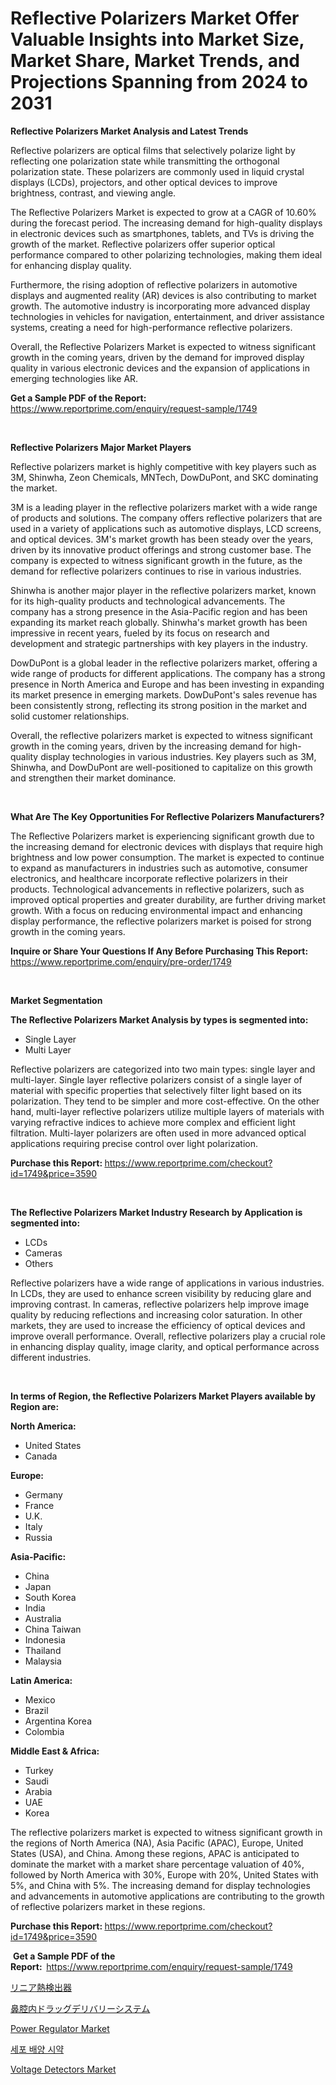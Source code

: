 <p><h1>Reflective Polarizers Market Offer Valuable Insights into Market Size, Market Share, Market Trends, and Projections Spanning from 2024 to 2031</h1></p><p><strong>Reflective Polarizers Market Analysis and Latest Trends</strong></p>
<p><p>Reflective polarizers are optical films that selectively polarize light by reflecting one polarization state while transmitting the orthogonal polarization state. These polarizers are commonly used in liquid crystal displays (LCDs), projectors, and other optical devices to improve brightness, contrast, and viewing angle.</p><p>The Reflective Polarizers Market is expected to grow at a CAGR of 10.60% during the forecast period. The increasing demand for high-quality displays in electronic devices such as smartphones, tablets, and TVs is driving the growth of the market. Reflective polarizers offer superior optical performance compared to other polarizing technologies, making them ideal for enhancing display quality.</p><p>Furthermore, the rising adoption of reflective polarizers in automotive displays and augmented reality (AR) devices is also contributing to market growth. The automotive industry is incorporating more advanced display technologies in vehicles for navigation, entertainment, and driver assistance systems, creating a need for high-performance reflective polarizers.</p><p>Overall, the Reflective Polarizers Market is expected to witness significant growth in the coming years, driven by the demand for improved display quality in various electronic devices and the expansion of applications in emerging technologies like AR.</p></p>
<p><strong>Get a Sample PDF of the Report:&nbsp;</strong> <a href="https://www.reportprime.com/enquiry/request-sample/1749">https://www.reportprime.com/enquiry/request-sample/1749</a></p>
<p>&nbsp;</p>
<p><strong>Reflective Polarizers Major Market Players</strong></p>
<p><p>Reflective polarizers market is highly competitive with key players such as 3M, Shinwha, Zeon Chemicals, MNTech, DowDuPont, and SKC dominating the market. </p><p>3M is a leading player in the reflective polarizers market with a wide range of products and solutions. The company offers reflective polarizers that are used in a variety of applications such as automotive displays, LCD screens, and optical devices. 3M's market growth has been steady over the years, driven by its innovative product offerings and strong customer base. The company is expected to witness significant growth in the future, as the demand for reflective polarizers continues to rise in various industries.</p><p>Shinwha is another major player in the reflective polarizers market, known for its high-quality products and technological advancements. The company has a strong presence in the Asia-Pacific region and has been expanding its market reach globally. Shinwha's market growth has been impressive in recent years, fueled by its focus on research and development and strategic partnerships with key players in the industry.</p><p>DowDuPont is a global leader in the reflective polarizers market, offering a wide range of products for different applications. The company has a strong presence in North America and Europe and has been investing in expanding its market presence in emerging markets. DowDuPont's sales revenue has been consistently strong, reflecting its strong position in the market and solid customer relationships.</p><p>Overall, the reflective polarizers market is expected to witness significant growth in the coming years, driven by the increasing demand for high-quality display technologies in various industries. Key players such as 3M, Shinwha, and DowDuPont are well-positioned to capitalize on this growth and strengthen their market dominance.</p></p>
<p>&nbsp;</p>
<p><strong>What Are The Key Opportunities For Reflective Polarizers Manufacturers?</strong></p>
<p><p>The Reflective Polarizers market is experiencing significant growth due to the increasing demand for electronic devices with displays that require high brightness and low power consumption. The market is expected to continue to expand as manufacturers in industries such as automotive, consumer electronics, and healthcare incorporate reflective polarizers in their products. Technological advancements in reflective polarizers, such as improved optical properties and greater durability, are further driving market growth. With a focus on reducing environmental impact and enhancing display performance, the reflective polarizers market is poised for strong growth in the coming years.</p></p>
<p><strong>Inquire or Share Your Questions If Any Before Purchasing This Report:</strong> <a href="https://www.reportprime.com/enquiry/pre-order/1749">https://www.reportprime.com/enquiry/pre-order/1749</a></p>
<p>&nbsp;</p>
<p><strong>Market Segmentation</strong></p>
<p><strong>The Reflective Polarizers Market Analysis by types is segmented into:</strong></p>
<p><ul><li>Single Layer</li><li>Multi Layer</li></ul></p>
<p><p>Reflective polarizers are categorized into two main types: single layer and multi-layer. Single layer reflective polarizers consist of a single layer of material with specific properties that selectively filter light based on its polarization. They tend to be simpler and more cost-effective. On the other hand, multi-layer reflective polarizers utilize multiple layers of materials with varying refractive indices to achieve more complex and efficient light filtration. Multi-layer polarizers are often used in more advanced optical applications requiring precise control over light polarization.</p></p>
<p><strong>Purchase this Report:&nbsp;</strong><a href="https://www.reportprime.com/checkout?id=1749&price=3590">https://www.reportprime.com/checkout?id=1749&price=3590</a></p>
<p>&nbsp;</p>
<p><strong>The Reflective Polarizers Market Industry Research by Application is segmented into:</strong></p>
<p><ul><li>LCDs</li><li>Cameras</li><li>Others</li></ul></p>
<p><p>Reflective polarizers have a wide range of applications in various industries. In LCDs, they are used to enhance screen visibility by reducing glare and improving contrast. In cameras, reflective polarizers help improve image quality by reducing reflections and increasing color saturation. In other markets, they are used to increase the efficiency of optical devices and improve overall performance. Overall, reflective polarizers play a crucial role in enhancing display quality, image clarity, and optical performance across different industries.</p></p>
<p>&nbsp;</p>
<p><strong>In terms of Region, the Reflective Polarizers Market Players available by Region are:</strong></p>
<p>
    <p> <strong> North America: </strong>
        <ul>
            <li>United States</li>
            <li>Canada</li>
        </ul>
        </p> 
    <p> <strong> Europe: </strong>
        <ul>
            <li>Germany</li>
            <li>France</li>
            <li>U.K.</li>
            <li>Italy</li>
            <li>Russia</li>
        </ul>
        </p> 
    <p> <strong> Asia-Pacific: </strong>
        <ul>
            <li>China</li>
            <li>Japan</li>
            <li>South Korea</li>
            <li>India</li>
            <li>Australia</li>
            <li>China Taiwan</li>
            <li>Indonesia</li>
            <li>Thailand</li>
            <li>Malaysia</li>
        </ul>
        </p> 
    <p> <strong> Latin America: </strong>
        <ul>
            <li>Mexico</li>
            <li>Brazil</li>
            <li>Argentina Korea</li>
            <li>Colombia</li>
        </ul>
        </p> 
    <p> <strong> Middle East & Africa: </strong>
        <ul>
            <li>Turkey</li>
            <li>Saudi</li>
            <li>Arabia</li>
            <li>UAE</li>
            <li>Korea</li>
        </ul>
    </p>
    </p>
<p><p>The reflective polarizers market is expected to witness significant growth in the regions of North America (NA), Asia Pacific (APAC), Europe, United States (USA), and China. Among these regions, APAC is anticipated to dominate the market with a market share percentage valuation of 40%, followed by North America with 30%, Europe with 20%, United States with 5%, and China with 5%. The increasing demand for display technologies and advancements in automotive applications are contributing to the growth of reflective polarizers market in these regions.</p></p>
<p><strong>Purchase this Report: </strong><a href="https://www.reportprime.com/checkout?id=1749&price=3590">https://www.reportprime.com/checkout?id=1749&price=3590</a></p>
<p>&nbsp;<strong>Get a Sample PDF of the Report:&nbsp;&nbsp;</strong><a href="https://www.reportprime.com/enquiry/request-sample/1749">https://www.reportprime.com/enquiry/request-sample/1749</a></p>
<p><strong></strong></p>
<p><p><a href="https://medium.com/@redsalmon1949/%E7%9B%B4%E7%B7%9A%E7%86%B1%E6%A4%9C%E7%9F%A5%E5%99%A8%E5%B8%82%E5%A0%B4%E5%B1%95%E6%9C%9B-%E6%A5%AD%E7%95%8C%E6%A6%82%E8%A6%81%E3%81%8A%E3%82%88%E3%81%B3%E4%BA%88%E6%B8%AC-2024%E5%B9%B4%E3%81%8B%E3%82%892031%E5%B9%B4-1cd70860973a">リニア熱検出器</a></p><p><a href="https://medium.com/@kaiyohnson76845/%E7%82%B9%E9%BC%BB%E8%96%AC%E6%8A%95%E4%B8%8E%E3%82%B7%E3%82%B9%E3%83%86%E3%83%A0%E5%B8%82%E5%A0%B4%E5%B1%95%E6%9C%9B-%E7%94%A3%E6%A5%AD%E6%A6%82%E8%A6%81%E3%81%A8%E4%BA%88%E6%B8%AC-2024%E5%B9%B4-2031%E5%B9%B4-869a0378730c">鼻腔内ドラッグデリバリーシステム</a></p><p><a href="https://github.com/pjcfca/Market-Research-Report-List-1/blob/main/power-regulator-market.md">Power Regulator Market</a></p><p><a href="https://medium.com/@kennayundt/%EC%84%B8%ED%8F%AC-%EB%B0%B0%EC%96%91-%EC%8B%9C%EC%95%BD-%EC%8B%9C%EC%9E%A5-%EA%B7%9C%EB%AA%A8-%EB%B0%8F-%EC%8B%9C%EC%9E%A5-%EB%8F%99%ED%96%A5-%EC%99%84%EC%A0%84%ED%95%9C-%EC%82%B0%EC%97%85-%EA%B0%9C%EC%9A%94-2024-2031-c769471eb50f">세포 배양 시약</a></p><p><a href="https://github.com/johnbach50/Market-Research-Report-List-2/blob/main/voltage-detectors-market.md">Voltage Detectors Market</a></p></p>